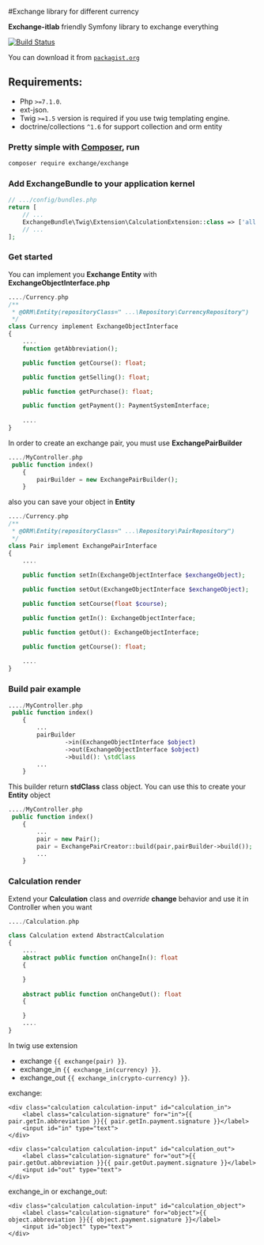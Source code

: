 #Exchange library for different currency

**Exchange-itlab** friendly Symfony library to exchange everything


[![Build Status](https://itlab-studio.com/wp-content/themes/itlab/assets/views/header/img/logo.png)](https://itlab-studio.com/)

You can download it from [`packagist.org`](https://packagist.org/packages/exchange/exchange#dev-master)

## Requirements:

- Php `>=7.1.0`.
- ext-json.
- Twig `>=1.5` version is required if you use twig templating engine.
- doctrine/collections `^1.6` for support collection and orm entity

### Pretty simple with [Composer](http://packagist.org), run

```sh
composer require exchange/exchange
```

### Add ExchangeBundle to your application kernel

```php
// .../config/bundles.php
return [
    // ...
    ExchangeBundle\Twig\Extension\CalculationExtension::class => ['all' => true],
    // ...
];
```

### Get started
You can implement you **Exchange Entity** with **ExchangeObjectInterface.php**

```php
..../Currency.php
/**
 * @ORM\Entity(repositoryClass=" ...\Repository\CurrencyRepository")
 */
class Currency implement ExchangeObjectInterface
{
    ....
    function getAbbreviation();

    public function getCourse(): float;

    public function getSelling(): float;

    public function getPurchase(): float;

    public function getPayment(): PaymentSystemInterface;
        
    ....
}
```

In order to create an exchange pair, you must use **ExchangePairBuilder**

```php
..../MyСontroller.php
 public function index()
    {
        pairBuilder = new ExchangePairBuilder();
    }
```

also you can save your object in **Entity**

```php
..../Currency.php
/**
 * @ORM\Entity(repositoryClass=" ...\Repository\PairRepository")
 */
class Pair implement ExchangePairInterface
{
    ....
       
    public function setIn(ExchangeObjectInterface $exchangeObject);

    public function setOut(ExchangeObjectInterface $exchangeObject);

    public function setCourse(float $course);

    public function getIn(): ExchangeObjectInterface;

    public function getOut(): ExchangeObjectInterface;

    public function getCourse(): float;
        
    ....
}
```

### Build pair example

```php
..../MyСontroller.php
 public function index()
    {
        ...
        pairBuilder
                ->in(ExchangeObjectInterface $object)
                ->out(ExchangeObjectInterface $object)
                ->build(): \stdClass
        ...
    }
```

This builder return **stdClass** class object. You can use this to create your **Entity** object

```php
..../MyСontroller.php
 public function index()
    {
        ...
        pair = new Pair();
        pair = ExchangePairCreator::build(pair,pairBuilder->build());
        ...
    }
```

### Calculation render
Extend your **Calculation** class and _override_ **change** behavior and use it in Controller when you want
```php
..../Сalculation.php

class Calculation extend AbstractCalculation
{
    ....
    abstract public function onChangeIn(): float
    {

    }
    
    abstract public function onChangeOut(): float
    {

    }        
    ....
}
```

In twig use extension

- exchange `{{ exchange(pair) }}`.
- exchange_in `{{ exchange_in(currency) }}`.
- exchange_out `{{ exchange_in(crypto-currency) }}`.


exchange:
```twig
<div class="calculation calculation-input" id="calculation_in">
    <label class="calculation-signature" for="in">{{ pair.getIn.abbreviation }}{{ pair.getIn.payment.signature }}</label>
    <input id="in" type="text">
</div>

<div class="calculation calculation-input" id="calculation_out">
    <label class="calculation-signature" for="out">{{ pair.getOut.abbreviation }}{{ pair.getOut.payment.signature }}</label>
    <input id="out" type="text">
</div>
```

exchange_in or exchange_out:
```twig
<div class="calculation calculation-input" id="calculation_object">
    <label class="calculation-signature" for="object">{{ object.abbreviation }}{{ object.payment.signature }}</label>
    <input id="object" type="text">
</div>
```